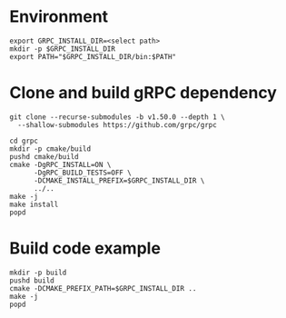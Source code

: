 # Environment

```
export GRPC_INSTALL_DIR=<select path>
mkdir -p $GRPC_INSTALL_DIR
export PATH="$GRPC_INSTALL_DIR/bin:$PATH"
```

# Clone and build gRPC dependency

```
git clone --recurse-submodules -b v1.50.0 --depth 1 \
  --shallow-submodules https://github.com/grpc/grpc

cd grpc
mkdir -p cmake/build
pushd cmake/build
cmake -DgRPC_INSTALL=ON \
      -DgRPC_BUILD_TESTS=OFF \
      -DCMAKE_INSTALL_PREFIX=$GRPC_INSTALL_DIR \
      ../..
make -j
make install
popd
```

# Build code example
```
mkdir -p build
pushd build
cmake -DCMAKE_PREFIX_PATH=$GRPC_INSTALL_DIR ..
make -j
popd
```
